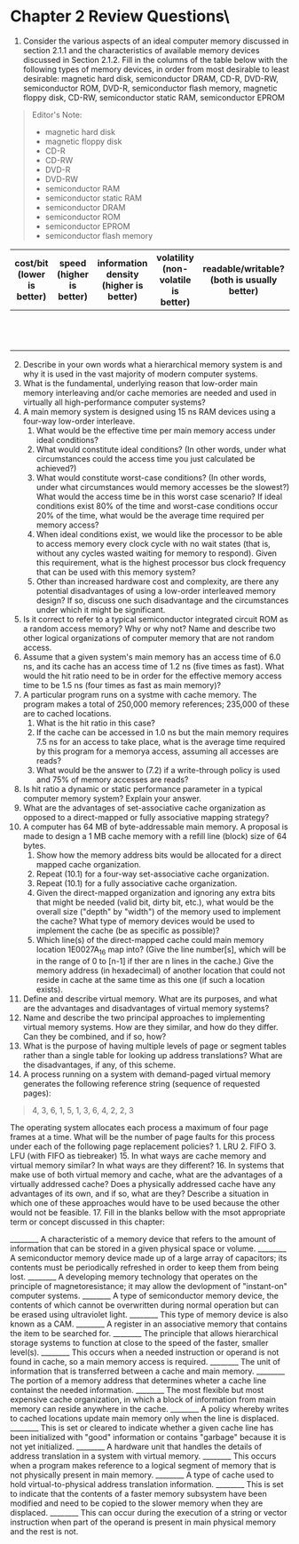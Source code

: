 # Chapter 2 Review Questions\

1. Consider the various aspects of an ideal computer memory discussed in section 2.1.1 and the characteristics of available memory devices discussed in Section 2.1.2. Fill in the columns of the table below with the following types of memory devices, in order from most desirable to least desirable: magnetic hard disk, semiconductor DRAM, CD-R, DVD-RW, semiconductor ROM, DVD-R, semiconductor flash memory, magnetic floppy disk, CD-RW, semiconductor static RAM, semiconductor EPROM

> Editor's Note:
> * magnetic hard disk
> * magnetic floppy disk
> * CD-R
> * CD-RW
> * DVD-R
> * DVD-RW
> * semiconductor RAM
> * semiconductor static RAM
> * semiconductor DRAM
> * semiconductor ROM
> * semiconductor EPROM
> * semiconductor flash memory

| cost/bit (lower is better) | speed (higher is better) | information density (higher is better) | volatility (non-volatile is better) | readable/writable? (both is usually better) | power consumption (lower is better) | durability (more durable is better) | removable/portable? (more portable is usually better) | 
| -- | -- | -- | -- | -- | -- | -- | -- | 
|    |    |    |    |    |    |    |    |   
|    |    |    |    |    |    |    |    |
|    |    |    |    |    |    |    |    |
|    |    |    |    |    |    |    |    |
|    |    |    |    |    |    |    |    |
|    |    |    |    |    |    |    |    |
|    |    |    |    |    |    |    |    |
|    |    |    |    |    |    |    |    |
|    |    |    |    |    |    |    |    |
|    |    |    |    |    |    |    |    |
|    |    |    |    |    |    |    |    |
|    |    |    |    |    |    |    |    |
2. Describe in your own words what a hierarchical memory system is and why it is used in the vast majority of modern computer systems.
3. What is the fundamental, underlying reason that low-order main memory interleaving and/or cache memories are needed and used in virtually all high-performance computer systems?
4. A main memory system is designed using 15 ns RAM devices using a four-way low-order interleave.
   1. What would be the effective time per main memory access under ideal conditions?
   2. What would constitute ideal conditions? (In other words, under what circumstances could the access time you just calculated be achieved?)
   3. What would constitute worst-case conditions? (In other words, under what circumstances would memory accesses be the slowest?) What would the access time be in this worst case scenario? If ideal conditions exist 80% of the time and worst-case conditions occur 20% of the time, what would be the average time required per memory access?
   4. When ideal conditions exist, we would like the processor to be able to access memory every clock cycle with no wait states (that is, without any cycles wasted waiting for memory to respond). Given this requirement, what is the highest processor bus clock frequency that can be used with this memory system?
   5. Other than increased hardware cost and complexity, are there any potential disadvantages of using a low-order interleaved memory design? If so, discuss one such disadvantage and the circumstances under which it might be significant.
5. Is it correct to refer to a typical semiconductor integrated circuit ROM as a random access memory? Why or why not? Name and describe two other logical organizations of computer memory that are not random access.
6. Assume that a given system's main memory has an access time of 6.0 ns, and its cache has an access time of 1.2 ns (five times as fast). What would the hit ratio need to be in order for the effective memory access time to be 1.5 ns (four times as fast as main memory)?
7. A particular program runs on a systme with cache memory. The program makes a total of 250,000 memory references; 235,000 of these are to cached locations.
   1. What is the hit ratio in this case?
   2. If the cache can be accessed in 1.0 ns but the main memory requires 7.5 ns for an access to take place, what is the average time required by this program for a memorya access, assuming all accesses are reads? 
   3. What would be the answer to (7.2) if a write-through policy is used and 75% of memory accesses are reads?
8. Is hit ratio a dynamic or static performance parameter in a typical computer memory system? Explain your answer. 
9. What are the advantages of set-associative cache organization as opposed to a direct-mapped or fully associative mapping strategy?
10. A computer has 64 MB of byte-addressable main memory. A proposal is made to design a 1 MB cache memory with a refill line (block) size of 64 bytes.
    1.  Show how the memory address bits would be allocated for a direct mapped cache organization.
    2.  Repeat (10.1) for a four-way set-associative cache organization.
    3.  Repeat (10.1) for a fully associative cache organization.
    4.  Given the direct-mapped organization and ignoring any extra bits that might be needed (valid bit, dirty bit, etc.), what would be the overall size ("depth" by "width") of the memory used to implement the cache? What type of memory devices would be used to implement the cache (be as specific as possible)? 
    5.  Which line(s) of the direct-mapped cache could main memory location $1 \mathrm{E} 0027 \mathrm{A}_{16}$ map into? (Give the line number\[s\], which will be in the range of 0 to \[n-1\] if ther are n lines in the cache.) Give the memory address (in hexadecimal) of another location that could not reside in cache at the same time as this one (if such a location exists). 
11. Define and describe virtual memory. What are its purposes, and what are the advantages and disadvantages of virtual memory systems? 
12. Name and describe the two principal approaches to implementing virtual memory systems. How are they similar, and how do they differ. Can they be combined, and if so, how? 
13. What is the purpose of having multiple levels of page or segment tables rather than a single table for looking up address translations? What are the disadvantages, if any, of this scheme. 
14. A process running on a system with demand-paged virtual memory generates the following reference string (sequence of requested pages): 

> 4, 3, 6, 1, 5, 1, 3, 6, 4, 2, 2, 3

The operating system allocates each process a maximum of four page frames at a time. What will be the number of page faults for this process under each of the following page replacement policies? 
    1. LRU
    2. FIFO
    3. LFU (with FIFO as tiebreaker)
15. In what ways are cache memory and virtual memory similar? In what ways are they different? 
16. In systems that make use of both virtual memory and cache, what are the advantages of a virtually addressed cache? Does a physically addressed cache have any advantages of its own, and if so, what are they? Describe a situation in which one of these approaches would have to be used because the other would not be feasible. 
17. Fill in the blanks bellow with the msot appropriate term or concept discussed in this chapter: 

________ A characteristic of a memory device that refers to the amount of information that can be stored in a given physical space or volume.
________ A semiconductor memory device made up of a large array of capacitors; its contents must be periodically refreshed in order to keep them from being lost. 
________ A developing memory technology that operates on the principle of magnetoresistance; it may allow the devlopment of "instant-on" computer systems. 
________ A type of semiconductor memory device, the contents of which cannot be overwritten during normal operation but can be erased using ultraviolet light.
________ This type of memory device is also known as a CAM.
________ A register in an associative memory that contains the item to be searched for.
________ The principle that allows hierarchical storage systems to function at close to the speed of the faster, smaller level(s). 
________ This occurs when a needed instruction or operand is not found in cache, so a main memory access is required.
________ The unit of information that is transferred between a cache and main memory.
________ The portion of a memory address that determines wheter a cache line containst the needed information.
________ The most flexible but most expensive cache organization, in which a block of information from main memory can reside anywhere in the cache. 
________ A policy whereby writes to cached locations update main memory only when the line is displaced.
________ This is set or cleared to indicate whether a given cache line has been initialized with "good" information  or contains "garbage" because it is not yet initialized.
________ A hardware unit that handles the details of address translation in a system with virtual memory.
________ This occurs when a program makes reference to a logical segment of memory that is not physically present in main memory.
________ A type of cache used to hold virtual-to-physical address translation information.
________ This is set to indicate that the contents of a faster memory subsystem have been modified and need to be copied to the slower memory when they are displaced.
________ This can occur during the execution of a string or vector instruction when part of the operand is present in main physical memory and the rest is not. 